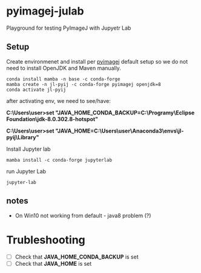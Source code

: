 # pyimagej-julab
Playground for testing PyImageJ with Jupyetr Lab

## Setup

Create environmenet and install per [pyimagej](https://github.com/imagej/pyimagej) default setup so we do not need to install OpenJDK and Maven manually.

```
conda install mamba -n base -c conda-forge
mamba create -n jl-pyij -c conda-forge pyimagej openjdk=8
conda activate jl-pyij
```

after activating env, we need to see/have:

**C:\Users\user>set "JAVA_HOME_CONDA_BACKUP=C:\Programy\Eclipse Foundation\jdk-8.0.302.8-hotspot\"**

**C:\Users\user>set "JAVA_HOME=C:\Users\user\Anaconda3\envs\jl-pyij\Library"**

Install Jupyter lab
```
mamba install -c conda-forge jupyterlab
```

run Jupyter Lab
```
jupyter-lab
```
## notes
 * On Win10 not working from default - java8 problem (?)

# Trubleshooting

  -  [ ] Check that **JAVA_HOME_CONDA_BACKUP** is set
  -  [ ] Check that **JAVA_HOME** is set

